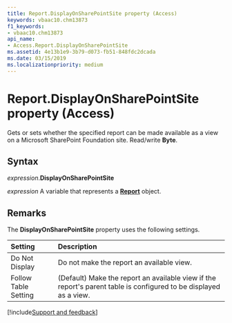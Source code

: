 ```yaml
---
title: Report.DisplayOnSharePointSite property (Access)
keywords: vbaac10.chm13873
f1_keywords:
- vbaac10.chm13873
api_name:
- Access.Report.DisplayOnSharePointSite
ms.assetid: 4e13b1e9-3b79-d073-fb51-848fdc2dcada
ms.date: 03/15/2019
ms.localizationpriority: medium
---
```



# Report.DisplayOnSharePointSite property (Access)

Gets or sets whether the specified report can be made available as a view on a Microsoft SharePoint Foundation site. Read/write **Byte**.


## Syntax

_expression_.**DisplayOnSharePointSite**

_expression_ A variable that represents a **[Report](Access.Report.md)** object.


## Remarks

The **DisplayOnSharePointSite** property uses the following settings.

|Setting|Description|
|:-----|:-----|
|Do Not Display|Do not make the report an available view. |
|Follow Table Setting|(Default) Make the report an available view if the report's parent table is configured to be displayed as a view.|



[!include[Support and feedback](~/includes/feedback-boilerplate.md)]